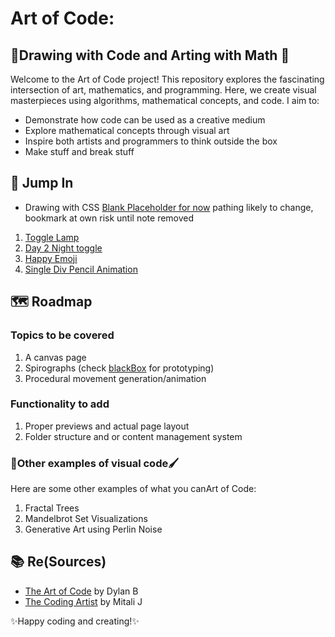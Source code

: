 # Art of Code:

## 📝Drawing with Code and Arting with Math 🧮

Welcome to the Art of Code project! This repository explores the fascinating intersection of art, mathematics, and programming. Here, we create visual masterpieces using algorithms, mathematical concepts, and code. I aim to:

- Demonstrate how code can be used as a creative medium
- Explore mathematical concepts through visual art
- Inspire both artists and programmers to think outside the box
- Make stuff and break stuff

## 🚀 Jump In

- Drawing with CSS [Blank Placeholder for now](https://manabytes.github.io/art-of-code/)
  pathing likely to change, bookmark at own risk until note removed

1. [Toggle Lamp](https://manabytes.github.io/art-of-code/draw-with-css/interact/lamp/)
2. [Day 2 Night toggle](https://manabytes.github.io/art-of-code/draw-with-css/interact/day-night-toggle/)
3. [Happy Emoji](https://manabytes.github.io/art-of-code/draw-with-css/static/happy-emoji/)
4. [Single Div Pencil Animation](https://manabytes.github.io/art-of-code/draw-with-css/loading/pencil-animation/)

## 🗺️ Roadmap

### Topics to be covered

1. A canvas page
2. Spirographs (check [blackBox](https://github.com/ManaBytes/blackBox/tree/main/Geometry) for prototyping)
3. Procedural movement generation/animation

### Functionality to add

1. Proper previews and actual page layout
2. Folder structure and or content management system

### 🎨Other examples of visual code🖌️

Here are some other examples of what you canArt of Code:

1. Fractal Trees
2. Mandelbrot Set Visualizations
3. Generative Art using Perlin Noise

## 📚 Re(Sources)

- [The Art of Code](https://youtu.be/6avJHaC3C2U?si=pUJeZ1fevMiSuyuA) by Dylan B
- [The Coding Artist](https://codingartistweb.com/) by Mitali J

✨Happy coding and creating!✨
